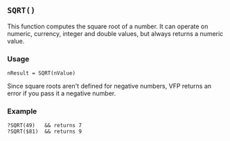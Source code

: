 ## `SQRT()`

This function computes the square root of a number. It can operate on numeric, currency, integer and double values, but always returns a numeric value. 

### Usage

```foxpro
nResult = SQRT(nValue)
```

Since square roots aren't defined for negative numbers, VFP returns an error if you pass it a negative number. 

### Example

```foxpro
?SQRT(49)   && returns 7
?SQRT($81)  && returns 9
```